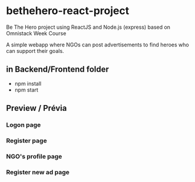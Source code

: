 # bethehero-react-project
Be The Hero project using ReactJS and Node.js (express) based on Omnistack Week Course 

A simple webapp where NGOs can post advertisements to find heroes who can support their goals.

## in Backend/Frontend folder 

* npm install
* npm start

## Preview / Prévia 

### Logon page

### Register page

### NGO's profile page

### Register new ad page
